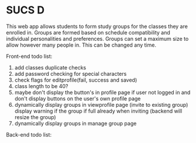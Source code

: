 # SUCS D

This web app allows students to form study groups for the classes they are enrolled in. Groups are formed based on schedule compatibility and individual personalities and preferences. Groups can set a maximum size to allow however many people in. This can be changed any time.

Front-end todo list:
1. add classes duplicate checks
2. add password checking for special characters
3. check flags for editprofile(fail, success and saved)
4. class length to be 40?
5. maybe don't display the button's in profile page if user not logged in
   and don't display buttons on the user's own profile page
6. dynamically display groups in viewprofile page (invite to existing group)
   display warning if the group if full already when inviting 
   (backend will resize the group)
7. dynamically display groups in manage group page
   
Back-end todo list:
